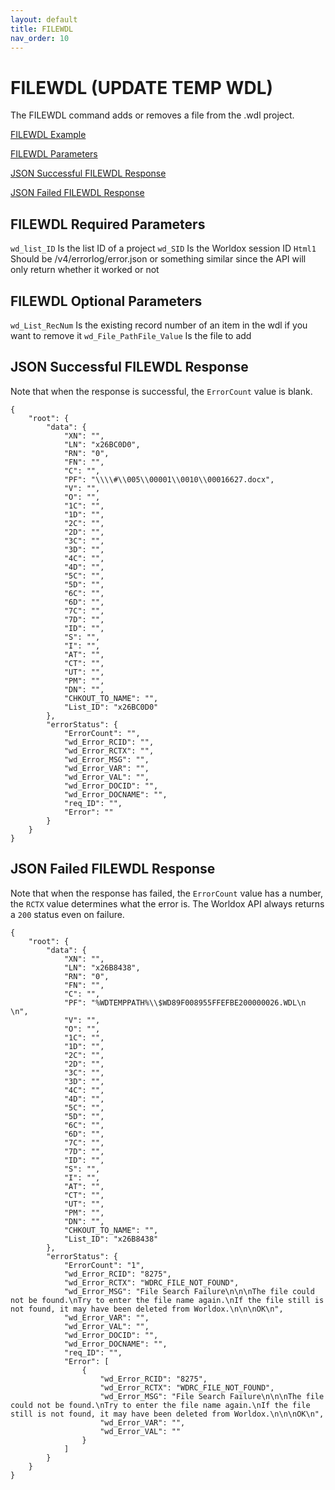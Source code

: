```yaml
---
layout: default
title: FILEWDL
nav_order: 10
---
```


# FILEWDL (UPDATE TEMP WDL)

The FILEWDL command adds or removes a file from the .wdl project. 

[FILEWDL Example](#filewdl-required-parameters)

[FILEWDL Parameters](#filewdl-optional-parameters)

[JSON Successful FILEWDL Response](#json-successful-filewdl-response)

[JSON Failed FILEWDL Response](#json-failed-filewdl-response)


## FILEWDL Required Parameters
`wd_list_ID`
	Is the list ID of a project
`wd_SID`
	Is the Worldox session ID
`Html1`
	Should be /v4/errorlog/error.json or something similar since the API will only return whether it worked or not
## FILEWDL Optional Parameters
`wd_List_RecNum`
	Is the existing record number of an item in the wdl if you want to remove it
`wd_File_PathFile_Value`
	Is the file to add

## JSON Successful FILEWDL Response

Note that when the response is successful, the `ErrorCount` value is blank. 

```
{
    "root": {
        "data": {
            "XN": "",
            "LN": "x26BC0D0",
            "RN": "0",
            "FN": "",
            "C": "",
            "PF": "\\\\#\\005\\00001\\0010\\00016627.docx",
            "V": "",
            "O": "",
            "1C": "",
            "1D": "",
            "2C": "",
            "2D": "",
            "3C": "",
            "3D": "",
            "4C": "",
            "4D": "",
            "5C": "",
            "5D": "",
            "6C": "",
            "6D": "",
            "7C": "",
            "7D": "",
            "ID": "",
            "S": "",
            "I": "",
            "AT": "",
            "CT": "",
            "UT": "",
            "PM": "",
            "DN": "",
            "CHKOUT_TO_NAME": "",
            "List_ID": "x26BC0D0"
        },
        "errorStatus": {
            "ErrorCount": "",
            "wd_Error_RCID": "",
            "wd_Error_RCTX": "",
            "wd_Error_MSG": "",
            "wd_Error_VAR": "",
            "wd_Error_VAL": "",
            "wd_Error_DOCID": "",
            "wd_Error_DOCNAME": "",
            "req_ID": "",
            "Error": ""
        }
    }
}
```

## JSON Failed FILEWDL Response

Note that when the response has failed, the `ErrorCount` value has a number, the `RCTX` value determines what the error is. The Worldox API always returns a `200` status even on failure.  

```
{
    "root": {
        "data": {
            "XN": "",
            "LN": "x26B8438",
            "RN": "0",
            "FN": "",
            "C": "",
            "PF": "%WDTEMPPATH%\\$WD89F008955FFEFBE200000026.WDL\n \n",
            "V": "",
            "O": "",
            "1C": "",
            "1D": "",
            "2C": "",
            "2D": "",
            "3C": "",
            "3D": "",
            "4C": "",
            "4D": "",
            "5C": "",
            "5D": "",
            "6C": "",
            "6D": "",
            "7C": "",
            "7D": "",
            "ID": "",
            "S": "",
            "I": "",
            "AT": "",
            "CT": "",
            "UT": "",
            "PM": "",
            "DN": "",
            "CHKOUT_TO_NAME": "",
            "List_ID": "x26B8438"
        },
        "errorStatus": {
            "ErrorCount": "1",
            "wd_Error_RCID": "8275",
            "wd_Error_RCTX": "WDRC_FILE_NOT_FOUND",
            "wd_Error_MSG": "File Search Failure\n\n\nThe file could not be found.\nTry to enter the file name again.\nIf the file still is not found, it may have been deleted from Worldox.\n\n\nOK\n",
            "wd_Error_VAR": "",
            "wd_Error_VAL": "",
            "wd_Error_DOCID": "",
            "wd_Error_DOCNAME": "",
            "req_ID": "",
            "Error": [
                {
                    "wd_Error_RCID": "8275",
                    "wd_Error_RCTX": "WDRC_FILE_NOT_FOUND",
                    "wd_Error_MSG": "File Search Failure\n\n\nThe file could not be found.\nTry to enter the file name again.\nIf the file still is not found, it may have been deleted from Worldox.\n\n\nOK\n",
                    "wd_Error_VAR": "",
                    "wd_Error_VAL": ""
                }
            ]
        }
    }
}
```
